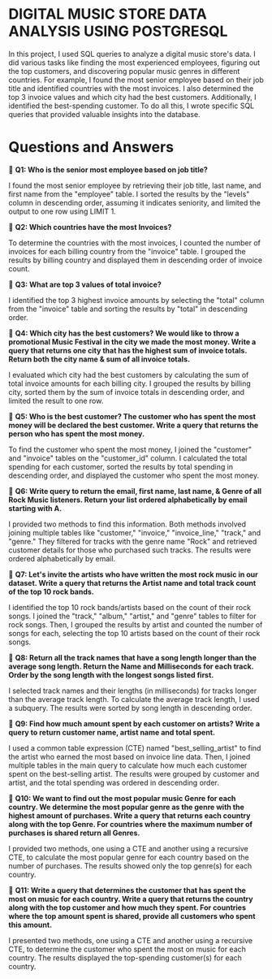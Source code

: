 # DIGITAL MUSIC STORE DATA ANALYSIS USING POSTGRESQL

In this project, I used SQL queries to analyze a digital music store's data. I did various tasks like finding the most experienced employees, figuring out the top customers, and discovering popular music genres in different countries. For example, I found the most senior employee based on their job title and identified countries with the most invoices. I also determined the top 3 invoice values and which city had the best customers. Additionally, I identified the best-spending customer. To do all this, I wrote specific SQL queries that provided valuable insights into the database.

# Questions and Answers

🔎 **Q1: Who is the senior most employee based on job title?** 

I found the most senior employee by retrieving their job title, last name, and first name from the "employee" table. I sorted the results by the "levels" column in descending order, assuming it indicates seniority, and limited the output to one row using LIMIT 1.

🔎 **Q2: Which countries have the most Invoices?**

To determine the countries with the most invoices, I counted the number of invoices for each billing country from the "invoice" table. I grouped the results by billing country and displayed them in descending order of invoice count.

🔎 **Q3: What are top 3 values of total invoice?**

I identified the top 3 highest invoice amounts by selecting the "total" column from the "invoice" table and sorting the results by "total" in descending order.

🔎 **Q4: Which city has the best customers? We would like to throw a promotional Music Festival in the city we made the most money. 
Write a query that returns one city that has the highest sum of invoice totals. 
Return both the city name & sum of all invoice totals.**

I evaluated which city had the best customers by calculating the sum of total invoice amounts for each billing city. I grouped the results by billing city, sorted them by the sum of invoice totals in descending order, and limited the result to one row.

🔎 **Q5: Who is the best customer? The customer who has spent the most money will be declared the best customer. 
Write a query that returns the person who has spent the most money.**

To find the customer who spent the most money, I joined the "customer" and "invoice" tables on the "customer_id" column. I calculated the total spending for each customer, sorted the results by total spending in descending order, and displayed the customer who spent the most money.

🔎 **Q6: Write query to return the email, first name, last name, & Genre of all Rock Music listeners. 
Return your list ordered alphabetically by email starting with A.**

I provided two methods to find this information. Both methods involved joining multiple tables like "customer," "invoice," "invoice_line," "track," and "genre." They filtered for tracks with the genre name "Rock" and retrieved customer details for those who purchased such tracks. The results were ordered alphabetically by email.

🔎 **Q7: Let's invite the artists who have written the most rock music in our dataset. 
Write a query that returns the Artist name and total track count of the top 10 rock bands.**

I identified the top 10 rock bands/artists based on the count of their rock songs. I joined the "track," "album," "artist," and "genre" tables to filter for rock songs. Then, I grouped the results by artist and counted the number of songs for each, selecting the top 10 artists based on the count of their rock songs.

🔎 **Q8: Return all the track names that have a song length longer than the average song length. 
Return the Name and Milliseconds for each track. Order by the song length with the longest songs listed first.**

I selected track names and their lengths (in milliseconds) for tracks longer than the average track length. To calculate the average track length, I used a subquery. The results were sorted by song length in descending order.

🔎 **Q9: Find how much amount spent by each customer on artists? Write a query to return customer name, artist name and total spent.**

I used a common table expression (CTE) named "best_selling_artist" to find the artist who earned the most based on invoice line data. Then, I joined multiple tables in the main query to calculate how much each customer spent on the best-selling artist. The results were grouped by customer and artist, and the total spending was ordered in descending order.

🔎 **Q10: We want to find out the most popular music Genre for each country. We determine the most popular genre as the genre 
with the highest amount of purchases. Write a query that returns each country along with the top Genre. For countries where 
the maximum number of purchases is shared return all Genres.**

I provided two methods, one using a CTE and another using a recursive CTE, to calculate the most popular genre for each country based on the number of purchases. The results showed only the top genre(s) for each country.

🔎 **Q11: Write a query that determines the customer that has spent the most on music for each country. 
Write a query that returns the country along with the top customer and how much they spent. 
For countries where the top amount spent is shared, provide all customers who spent this amount.**

I presented two methods, one using a CTE and another using a recursive CTE, to determine the customer who spent the most on music for each country. The results displayed the top-spending customer(s) for each country.
